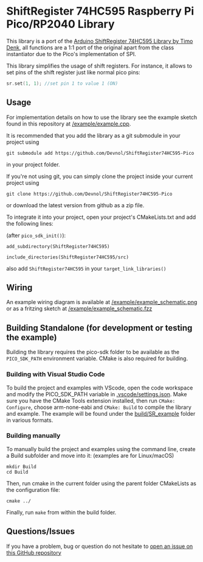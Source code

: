 # ShiftRegister 74HC595 Raspberry Pi Pico/RP2040 Library

This library is a port of the [Arduino ShiftRegister 74HC595 Library by Timo Denk](https://github.com/Simsso/ShiftRegister74HC595), all functions are a 1:1 port of the original apart from the class instantiator due to the Pico's implementation of SPI.

This library simplifies the usage of shift registers. For instance, it allows to set pins of the shift register just like normal pico pins: 
```c++
sr.set(1, 1); //set pin 1 to value 1 (ON)
```
## Usage
For implementation details on how to use the library see the example sketch found in this repository at [/example/example.cpp](example/example.cpp).

It is recommended that you add the library as a git submodule in your project using 
```
git submodule add https://github.com/Devnol/ShiftRegister74HC595-Pico
```
in your project folder.

If you're not using git, you can simply clone the project inside your current project using 
```
git clone https://github.com/Devnol/ShiftRegister74HC595-Pico
```
or download the latest version from github as a zip file.

To integrate it into your project, open your project's CMakeLists.txt and add the following lines:

(after `pico_sdk_init()`):
```
add_subdirectory(ShiftRegister74HC595)

include_directories(ShiftRegister74HC595/src)
```
also add `ShiftRegister74HC595` in your `target_link_libraries()`

## Wiring

An example wiring diagram is available at [/example/example_schematic.png](example/example_schematic.png) or as a fritzing sketch at
[/example/example_schematic.fzz](example/example_schematic.fzz)

## Building Standalone (for development or testing the example)

Building the library requires the pico-sdk folder to be available as the `PICO_SDK_PATH` environment variable. CMake is also required for building.

### Building with Visual Studio Code
To build the project and examples with VScode, open the code workspace and modify the PICO_SDK_PATH variable in [.vscode/settings.json](.vscode/settings.json). Make sure you have the CMake Tools extension installed, then run `CMake: Configure`, choose arm-none-eabi and `CMake: Build` to compile the library and example. The example will be found under the [build/SR_example](./build/SR_example) folder in various formats.

### Building manually
To manually build the project and examples using the command line, create a Build subfolder and move into it:
(examples are for Linux/macOS)
```
mkdir Build
cd Build
```
Then, run cmake in the current folder using the parent folder CMakeLists as the configuration file:
```
cmake ../
```
Finally, run `make` from within the build folder.

## Questions/Issues
If you have a problem, bug or question do not hesitate to [open an issue on this GitHub repository](https://github.com/Devnol/ShiftRegister74HC595-Pico/issues)